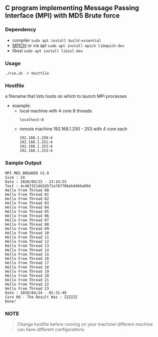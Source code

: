 ## C program implementing Message Passing Interface (MPI) with MD5 Brute force

### Dependency
* compiler `sudo apt install build-essential`
* [MPICH](https://www.mpich.org/downloads/) or via apt `sudo apt install mpich libmpich-dev`
* libssl `sudo apt install libssl-dev`

### Usage
`./run.sh -r hostfile`

### Hostfile
a filename that lists hosts on which to launch MPI processes
* example:
  * local machine with 4 core 8 threads
    ```
    localhost:8
    ```
  * remote machine 192.168.1.250 - 253 with 4 core each
    ```
    192.168.1.250:4
    192.168.1.251:4
    192.168.1.252:4
    192.168.1.253:4
    ```
### Sample Output
```
MPI MD5 BREAKER V2.0
Size : 24
Date : 2020/04/23 - 23:14:53
Test : 4c467321dd2d571a787706eb4466a09d
Hello From Thread 00
Hello From Thread 01
Hello From Thread 02
Hello From Thread 03
Hello From Thread 04
Hello From Thread 05
Hello From Thread 06
Hello From Thread 07
Hello From Thread 08
Hello From Thread 09
Hello From Thread 10
Hello From Thread 11
Hello From Thread 12
Hello From Thread 13
Hello From Thread 14
Hello From Thread 15
Hello From Thread 16
Hello From Thread 17
Hello From Thread 18
Hello From Thread 19
Hello From Thread 20
Hello From Thread 21
Hello From Thread 22
Hello From Thread 23
Date : 2020/04/24 - 01:31:49
Core 08 - The Result Was : ZZZZZZ
Done!
```

### NOTE
> Change hostfile before running on your machine! different machine can have different configurations
